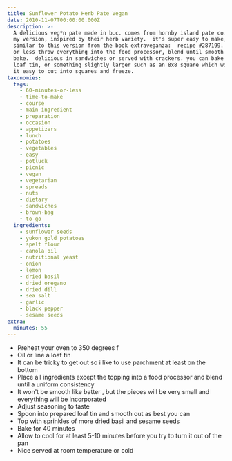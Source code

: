 ```yaml
---
title: Sunflower Potato Herb Pate Vegan
date: 2010-11-07T00:00:00.000Z
description: >-
  A delicious veg*n pate made in b.c. comes from hornby island pate co.  this is
  my version, inspired by their herb variety.  it's super easy to make, very
  similar to this version from the book extraveganza:  recipe #287199.  you more
  or less throw everything into the food processor, blend until smooth and then
  bake.  delicious in sandwiches or served with crackers. you can bake this in a
  loaf tin, or something slightly larger such as an 8x8 square which would make
  it easy to cut into squares and freeze.
taxonomies:
  tags:
    - 60-minutes-or-less
    - time-to-make
    - course
    - main-ingredient
    - preparation
    - occasion
    - appetizers
    - lunch
    - potatoes
    - vegetables
    - easy
    - potluck
    - picnic
    - vegan
    - vegetarian
    - spreads
    - nuts
    - dietary
    - sandwiches
    - brown-bag
    - to-go
  ingredients:
    - sunflower seeds
    - yukon gold potatoes
    - spelt flour
    - canola oil
    - nutritional yeast
    - onion
    - lemon
    - dried basil
    - dried oregano
    - dried dill
    - sea salt
    - garlic
    - black pepper
    - sesame seeds
extra:
  minutes: 55
---
```

 - Preheat your oven to 350 degrees f
 - Oil or line a loaf tin
 - It can be tricky to get out so i like to use parchment at least on the bottom
 - Place all ingredients except the topping into a food processor and blend until a uniform consistency
 - It won't be smooth like batter , but the pieces will be very small and everything will be incorporated
 - Adjust seasoning to taste
 - Spoon into prepared loaf tin and smooth out as best you can
 - Top with sprinkles of more dried basil and sesame seeds
 - Bake for 40 minutes
 - Allow to cool for at least 5-10 minutes before you try to turn it out of the pan
 - Nice served at room temperature or cold
